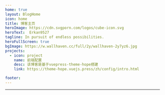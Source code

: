 ```yaml
---
home: true
layout: BlogHome
icon: home
title: 博客主页
heroImage: https://cdn.svgporn.com/logos/cube-icon.svg
heroText:  Erkan9527
tagline: In pursuit of endless possibilities.
heroFullScreen: true
bgImage: https://w.wallhaven.cc/full/2y/wallhaven-2y7yz6.jpg
projects:
  - icon: project
    name: 前端配置
    desc: 该博客是基于vuepress-theme-hope搭建
    link: https://theme-hope.vuejs.press/zh/config/intro.html

footer: 
---
```


---
